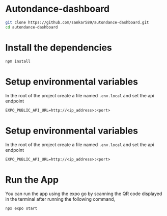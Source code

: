 # Autondance-dashboard

```bash
git clone https://github.com/sankar589/autondance-dashboard.git
cd autondance-dashboard
```

# Install the dependencies

```bash
npm install
```

# Setup environmental variables

In the root of the project create a file named `.env.local` and set the api endpoint
```env
EXPO_PUBLIC_API_URL=http://<ip_address>:<port>
```

# Setup environmental variables

In the root of the project create a file named `.env.local` and set the api endpoint
```env
EXPO_PUBLIC_API_URL=http://<ip_address>:<port>
```

# Run the App

You can run the app using the expo go by scanning the QR code displayed in the terminal after running the following command,
```bash
npx expo start
```
